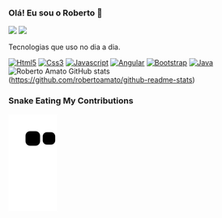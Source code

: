### Olá! Eu sou o Roberto 🤚


 <a href="https://wa.me/5511962060007"><img
            src="https://img.shields.io/badge/WhatsApp-25D366?style=flat&logo=whatsapp&logoColor=white"></a>
<a href = "mailto:robertoamatoz@gmail.com"><img src="https://img.shields.io/badge/Gmail-EA4335?style=flat&logo=gmail&logoColor=white target=_blank"></a>

Tecnologias que uso no dia a dia.

[![Html5](https://img.shields.io/badge/HTML5-E34F26?style=flat&logo=html5&logoColor=white)]()
[![Css3](	https://img.shields.io/badge/CSS-563d7c?&style=flat&logo=css3&logoColor=white)]()
[![Javascript](	https://img.shields.io/badge/JavaScript-F7DF1E?style=flat&logo=javascript&logoColor=black)]()
[![Angular](	https://img.shields.io/badge/Angular-0F0F11?style=flat&logo=angular&logoColor=white)]()
[![Bootstrap](https://img.shields.io/badge/Bootstrap-7952B3?style=flat&logo=bootstrap&logoColor=white)]()
[![Java](https://img.shields.io/badge/Java-ED8B00?style=flat&logo=openjdk&logoColor=white)]()<br>
![Roberto Amato GitHub stats](https://github-readme-stats.vercel.app/api?username=robertoamato&show_icons=true&theme=synthwave)<br>(https://github.com/robertoamato/github-readme-stats)

### Snake Eating My Contributions
![Snake animation](https://github.com/robertoamato/robertoamato/blob/output/github-contribution-grid-snake.svg)


